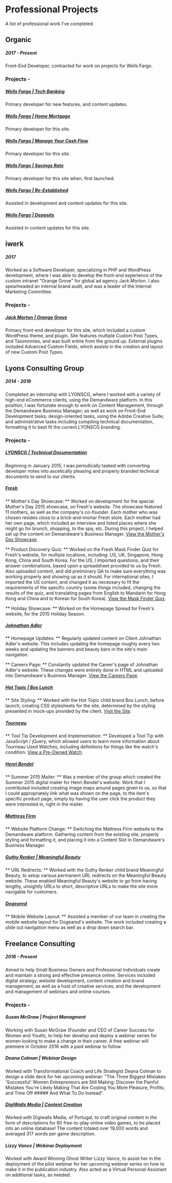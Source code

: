 # Professional Projects
A list of professional work I've completed.

## Organic
##### 2017 - Present

Front-End Developer, contracted for work on projects for Wells Fargo.

### Projects -

##### [Wells Fargo | Tech Banking](https://welcome.wf.com/tech-banking/)
Primary developer for new features, and content updates.

##### [Wells Fargo | Home Mortgage](https://welcome.wf.com/home-mortgage/)
Primary developer for this site.

##### [Wells Fargo | Manage Your Cash Flow](https://welcome.wf.com/cashflow/)
Primary developer for this site.

##### [Wells Fargo | Savings Rate](https://welcome.wf.com/savingsrate/)
Primary developer for this site when, first launched.

##### [Wells Fargo | Re-Established](https://welcome.wf.com/renew/)
Assisted in development and content updates for this site.

##### [Wells Fargo | Deposits](https://welcome.wf.com/checking/)
Assisted in content updates for this site.


## iwerk
##### 2017

Worked as a Software Developer, specializing in PHP and WordPress development, where I was able to develop the front-end experience of the custom intranet "Orange Grove" for global ad agency Jack Morton. I also spearheaded an internal brand audit, and was a leader of the Internal Marketing Committee.

### Projects -

##### [Jack Morton | Orange Grove](https://orangegrove.jackmorton.com)
Primary front-end developer for this site, which included a custom WordPress theme, and plugin. Site features multiple Custom Post Types, and Taxonomies, and was built entire from the ground up. External plugins included Advanced Custom Fields, which assists in the creation and layout of new Custom Post Types.

## Lyons Consulting Group
##### 2014 - 2016

Completed an internship with LYONSCG, where I worked with a variety of high-end eCommerce clients, using the Demandware platform. In this position, I was fortunate enough to work on Content Management, through the Demandware Business Manager; as well as work on Front-End Development tasks; design-oriented tasks, using the Adobe Creative Suite; and administrative tasks including compiling technical documentation, formatting it to best fit the current LYONSCG branding.

### Projects -

##### [LYONSCG | Technical Documentation](https://www.lyonscg.com/)
Beginning in January 2015, I was periodically tasked with converting developer notes into ascetically pleasing and properly branded technical documents to send to our clients.

##### [Fresh](https://www.fresh.com/)
** Mother's Day Showcase: ** Worked on development for the special Mother's Day 2015 showcase, on Fresh's website. The showcase featured 11 mothers, as well as the company's co-founder. Each mother who was chosen resides close to a brick-and-mortar Fresh store. Each mother had her own page, which included an interview and listed places where she might go for brunch, shopping, to the spa, etc. During this project, I helped set up the content on Demandware's Business Manager. [View the Mother's Day Showcase](http://www.fresh.com/MothersDayMoments.html).

** Product Discovery Quiz: ** Worked on the Fresh Mask Finder Quiz for Fresh's website, for multiple locations, including: US, UK, Singapore, Hong Kong, China and South Korea. For the US, I imported questions, and their answer combinations, based upon a spreadsheet provided to us by Fresh. Also uploaded content, and did preliminary QA to make sure everything was working properly and showing up as it should. For international sites, I imported the US content, and changed it as necessary to fit the requirements of the specific country (some things included, changing the results of the quiz, and translating pages from English to Mandarin for Hong Kong and China and to Korean for South Korea). [View the Mask Finder Quiz](https://www.fresh.com/US/mask-finder/).

** Holiday Showcase: ** Worked on the Homepage Spread for Fresh's website, for the 2015 Holiday Season.

##### [Johnathan Adler](https://www.jonathanadler.com/)
** Homepage Updates: ** Regularly updated content on Client Johnathan Adler's website. This includes updating the homepage roughly every two weeks and updating the banners and beauty bars in the site's main navigation.

** Careers Page: ** Constantly updated the Career's page of Johnathan Adler's website. These changes were entirely done in HTML and uploaded into Demandware's Business Manager. [View the Careers Page](https://www.jonathanadler.com/careers.html).

##### [Hot Topic | Box Lunch](https://www.boxlunch.com/)
** Site Styling: ** Worked with the Hot Topic child brand Box Lunch, before launch, creating CSS stylesheets for the site, determined by the styling presented in mock-ups provided by the client. [Visit the Site](https://www.boxlunch.com/homepage).

##### [Tourneau](http://www.tourneau.com/)
** Tool Tip Development and Implementation: ** Developed a Tool Tip with JavaScript / jQuery, which allowed users to learn more information about Tourneau Used Watches, including definitions for things like the watch's condition. [View a Pre-Owned Watch](http://www.tourneau.com/watches/pre-owned-panerai/radiomir-tourbillon-gmt-platinum-manual-pam00316-PAN6600216.html).

##### [Henri Bendel](https://www.henribendel.com/)
** Summer 2015 Mailer: ** Was a member of the group which created the Summer 2015 digital mailer for Henri Bendel's website. Work that I contributed included creating image maps around pages given to us, so that I could appropriately link what was shown on the page, to the item's specific product page, simply by having the user click the product they were interested in, right in the mailer.

##### [Mattress Firm](https://www.mattressfirm.com/)
** Website Platform Change: ** Switching the Mattress Firm website to the Demandware platform. Gathering content from the existing site, properly styling and formatting it, and placing it into a Content Slot in Demandware's Business Manager.

##### [Guthy Renker | Meaningful Beauty](https://www.meaningfulbeauty.com/)
** URL Redirects: ** Worked with the Guthy Renker child brand Meaningful Beauty, to setup various permanent URL redirects on the Meaningful Beauty website. These enabled Meaningful Beauty's website to go from having lengthy, unsightly URLs to short, descriptive URLs to make the site more navigable for customers.

##### [Dogeared](https://www.dogeared.com/)
** Mobile Website Layout: ** Assisted a member of our team in creating the mobile website layout for Dogeared's website. The work included creating a slide out navigation menu as well as a drop down search bar.

## Freelance Consulting
##### 2016 - Present

Aimed to help Small Business Owners and Professional Individuals create and maintain a strong and effective presence online. Services included digital strategy, website development, content creation and brand management, as well as a host of creative services, and the development and management of webinars and online courses.

### Projects -

##### Susan McGraw | Project Managment
Working with Susan McGraw (Founder and CEO of Career Success for Women and Youth), to help her develop and deploy a webinar series for women looking to make a change in their career. A free webinar will premiere in October 2016 with a paid webinar to follow.

##### Deana Colman | Webinar Design
Worked with Transformational Coach and Life Strategist Deana Colman to design a slide deck for her upcoming webinar: "The Three Biggest Mistakes 'Successful' Women Entrepreneurs are Still Making: Discover the Painful Mistakes You're Likely Making That Are Costing You More Pleasure, Profits, and Time Off ##### And What To Do Instead".

##### [DigiWalls Media | Content Creation](https://www.digiwallsmedia.com/)
Worked with Digiwalls Media, of Portugal, to craft original content in the form of descriptions for 60 free-to-play online video games, to be placed into an online database! The content totaled over 19,000 words and averaged 317 words per game description.

##### Lizzy Vance | Webinar Deployment
Worked with Award Winning Ghost Writer Lizzy Vance, to assist her in the deployment of the pilot webinar for her upcoming webinar series on how to make it in the publication industry. Also acted as a Virtual Personal Assistant on additional tasks, as needed.
